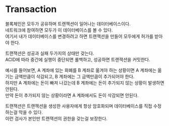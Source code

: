 # Transaction

블록체인은 모두가 공유하며 트랜잭션이 일어나는 데이터베이스이다.     
네트워크에 참여하면 모두가 이 데이터베이스를 볼 수 있다.     
여기서 내가 데이터베이스를 변경하려고 하면 트랜잭션을 만들어 모두에게 허가를 받아야 한다.

트랜잭션은 성공과 실패 두가지의 상태만 갖는다.     
ACID에 따라 중간에 실행이 중단되면 롤백하고, 성공하면 트랜잭션을 커밋한다.

예시를 들어보면, A 계좌에 있는 화폐를 B 계좌로 옮겨야 하는 상황이면 A 계좌에는 옮기는 금액만큼이 삭감되고, B 계좌에는 그 금액만큼이 추가되어야 한다.    
하지만 A 계좌에는 돈이 빠져 나갔는데 B 계좌에는 돈이 추가되지 않는 상황이 발생하면 안된다.     
만약 돈이 추가되지 않는 상황이라면 A 계좌에서도 돈이 삭감되면 안된다.       

트랜잭션은 트랜잭션을 생성한 사용자에게 항상 암호화되며 데이터베이스를 직접 수정하는걸 막을 수 있다.      
이런 검사가 본인만 트랜잭션의 권한을 갖는걸 보장한다.
